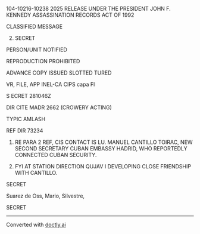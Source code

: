104-10216-10238 2025 RELEASE UNDER THE PRESIDENT JOHN F. KENNEDY ASSASSINATION RECORDS ACT OF 1992

CLASSIFIED MESSAGE

2. SECRET

PERSON/UNIT NOTIFIED

REPRODUCTION PROHIBITED

ADVANCE COPY
ISSUED SLOTTED TURED

VR, FILE, APP INEL-CA CIPS capa Fl

S ECRET 281046Z

DIR CITE MADR 2662 (CROWERY ACTING)

TYPIC AMLASH

REF DIR 73234

1. RE PARA 2 REF, CIS CONTACT IS LU. MANUEL CANTILLO TOIRAC, NEW SECOND SECRETARY CUBAN EMBASSY HADRID, WHO REPORTEDLY CONNECTED CUBAN SECURITY.

2. FYI AT STATION DIRECTION QUJAV I DEVELOPING CLOSE FRIENDSHIP WITH CANTILLO.

SECRET

Suarez de Oss, Mario, Silvestre,

SECRET


---
Converted with [doctly.ai](https://doctly.ai)